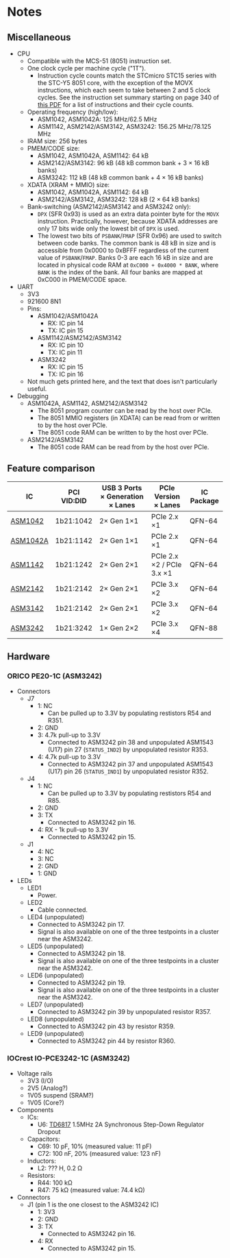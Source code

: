 # Notes


## Miscellaneous

- CPU
  - Compatible with the MCS-51 (8051) instruction set.
  - One clock cycle per machine cycle ("1T").
    - Instruction cycle counts match the STCmicro STC15 series with the STC-Y5
      8051 core, with the exception of the MOVX instructions, which each seem
      to take between 2 and 5 clock cycles. See the instruction set summary
      starting on page 340 of [this PDF][stc] for a list of instructions and
      their cycle counts.
  - Operating frequency (high/low):
    - ASM1042, ASM1042A: 125 MHz/62.5 MHz
    - ASM1142, ASM2142/ASM3142, ASM3242: 156.25 MHz/78.125 MHz
  - IRAM size: 256 bytes
  - PMEM/CODE size:
    - ASM1042, ASM1042A, ASM1142: 64 kB
    - ASM2142/ASM3142: 96 kB (48 kB common bank + 3 × 16 kB banks)
    - ASM3242: 112 kB (48 kB common bank + 4 × 16 kB banks)
  - XDATA (XRAM + MMIO) size:
    - ASM1042, ASM1042A, ASM1142: 64 kB
    - ASM2142/ASM3142, ASM3242: 128 kB (2 × 64 kB banks)
  - Bank-switching (ASM2142/ASM3142 and ASM3242 only):
    - `DPX` (SFR 0x93) is used as an extra data pointer byte for the `MOVX`
      instruction. Practically, however, because XDATA addresses are only 17
      bits wide only the lowest bit of `DPX` is used.
    - The lowest two bits of `PSBANK`/`FMAP` (SFR 0x96) are used to switch
      between code banks. The common bank is 48 kB in size and is accessible
      from 0x0000 to 0xBFFF regardless of the current value of
      `PSBANK`/`FMAP`. Banks 0-3 are each 16 kB in size and are located in
      physical code RAM at `0xC000 + 0x4000 * BANK`, where `BANK` is the index
      of the bank. All four banks are mapped at 0xC000 in PMEM/CODE space.
- UART
  - 3V3
  - 921600 8N1
  - Pins:
    - ASM1042/ASM1042A
      - RX: IC pin 14
      - TX: IC pin 15
    - ASM1142/ASM2142/ASM3142
      - RX: IC pin 10
      - TX: IC pin 11
    - ASM3242
      - RX: IC pin 15
      - TX: IC pin 16
  - Not much gets printed here, and the text that does isn't
    particularly useful.
- Debugging
  - ASM1042A, ASM1142, ASM2142/ASM3142
    - The 8051 program counter can be read by the host over PCIe.
    - The 8051 MMIO registers (in XDATA) can be read from or written to by the
      host over PCIe.
    - The 8051 code RAM can be written to by the host over PCIe.
  - ASM2142/ASM3142
    - The 8051 code RAM can be read from by the host over PCIe.


## Feature comparison

| IC | PCI VID:DID | USB 3 Ports × Generation × Lanes | PCIe Version × Lanes | IC Package |
| --- | --- | --- | --- | --- |
| [ASM1042][ASM1042] | 1b21:1042 | 2× Gen 1×1 | PCIe 2.x ×1 | QFN-64 |
| [ASM1042A][ASM1042A] | 1b21:1142 | 2× Gen 1×1 | PCIe 2.x ×1 | QFN-64 |
| [ASM1142][ASM1142] | 1b21:1242 | 2× Gen 2×1 | PCIe 2.x ×2 / PCIe 3.x ×1 | QFN-64 |
| [ASM2142][ASM2142] | 1b21:2142 | 2× Gen 2×1 | PCIe 3.x ×2 | QFN-64 |
| [ASM3142][ASM3142] | 1b21:2142 | 2× Gen 2×1 | PCIe 3.x ×2 | QFN-64 |
| [ASM3242][ASM3242] | 1b21:3242 | 1× Gen 2×2 | PCIe 3.x ×4 | QFN-88 |


## Hardware


### ORICO PE20-1C (ASM3242)

 - Connectors
   - J7
     - 1: NC
       - Can be pulled up to 3.3V by populating restistors R54 and R351.
     - 2: GND
     - 3: 4.7k pull-up to 3.3V
       - Connected to ASM3242 pin 38 and unpopulated ASM1543 (U17) pin 27
         (`STATUS_IND2`) by unpopulated resistor R353.
     - 4: 4.7k pull-up to 3.3V
       - Connected to ASM3242 pin 37 and unpopulated ASM1543 (U17) pin 26
         (`STATUS_IND1`) by unpopulated resistor R352.
   - J4
     - 1: NC
       - Can be pulled up to 3.3V by populating restistors R54 and R85.
     - 2: GND
     - 3: TX
       - Connected to ASM3242 pin 16.
     - 4: RX - 1k pull-up to 3.3V
       - Connected to ASM3242 pin 15.
   - J1
     - 4: NC
     - 3: NC
     - 2: GND
     - 1: GND
 - LEDs
   - LED1
     - Power.
   - LED2
     - Cable connected.
   - LED4 (unpopulated)
     - Connected to ASM3242 pin 17.
     - Signal is also available on one of the three testpoints in a cluster
       near the ASM3242.
   - LED5 (unpopulated)
     - Connected to ASM3242 pin 18.
     - Signal is also available on one of the three testpoints in a cluster
       near the ASM3242.
   - LED6 (unpopulated)
     - Connected to ASM3242 pin 19.
     - Signal is also available on one of the three testpoints in a cluster
       near the ASM3242.
   - LED7 (unpopulated)
     - Connected to ASM3242 pin 39 by unpopulated resistor R357.
   - LED8 (unpopulated)
     - Connected to ASM3242 pin 43 by resistor R359.
   - LED9 (unpopulated)
     - Connected to ASM3242 pin 44 by resistor R360.


### IOCrest IO-PCE3242-1C (ASM3242)

 - Voltage rails
   - 3V3 (I/O)
   - 2V5 (Analog?)
   - 1V05 suspend (SRAM?)
   - 1V05 (Core?)
 - Components
   - ICs:
     - U6: [TD6817][td6817] 1.5MHz 2A Synchronous Step-Down Regulator Dropout
   - Capacitors:
     - C69: 10 pF, 10% (measured value: 11 pF)
     - C72: 100 nF, 20% (measured value: 123 nF)
   - Inductors:
     - L2: ??? H, 0.2 Ω
   - Resistors:
     - R44: 100 kΩ
     - R47: 75 kΩ (measured value: 74.4 kΩ)
 - Connectors
   - J1 (pin 1 is the one closest to the ASM3242 IC)
     - 1: 3V3
     - 2: GND
     - 3: TX
       - Connected to ASM3242 pin 16.
     - 4: RX
       - Connected to ASM3242 pin 15.


[stc]: https://web.archive.org/web/20200305112930/http://stcmicro.com/datasheet/STC15F2K60S2-en.pdf
[ASM1042]: https://web.archive.org/web/20100830082618/http://www.asmedia.com.tw/eng/e_show_products.php?item=100&cate_index=98
[ASM1042A]: https://web.archive.org/web/20131216093704/http://www.asmedia.com.tw/eng/e_show_products.php?cate_index=98&item=143
[ASM1142]: https://web.archive.org/web/20150210162040/http://www.asmedia.com.tw/eng/e_show_products.php?item=155&cate_index=154
[ASM2142]: https://web.archive.org/web/20180131031242/http://www.asmedia.com.tw/eng/e_show_products.php?cate_index=175&item=178
[ASM3142]: https://web.archive.org/web/20180131031247/http://www.asmedia.com.tw/eng/e_show_products.php?cate_index=175&item=179
[ASM3242]: https://web.archive.org/web/20210227053040/https://www.asmedia.com.tw/product/E0CYQ4fSpaQxdjzA/f32YQ14SmApn1wNA
[td6817]: https://web.archive.org/web/20220401041252if_/http://techcodesemi.com/datasheet/TD6817.pdf
